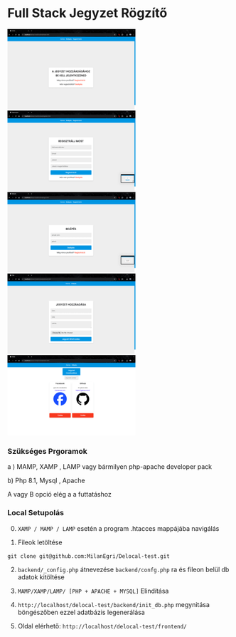 # Full Stack Jegyzet Rögzítő

![1](/mdImages/1.png)
![2](/mdImages/2.png)
![3](/mdImages/3.png)
![4](/mdImages/4.png)
![5](/mdImages/5.png)

### Szükséges Prgoramok

a ) MAMP, XAMP , LAMP vagy bármilyen php-apache developer pack

b) Php  8.1, Mysql , Apache

A vagy B opció elég a a futtatáshoz

### Local Setupolás

0. ```XAMP / MAMP / LAMP``` esetén a program .htacces mappájába navigálás

1. Fileok letöltése

```
git clone git@github.com:MilanEgri/Delocal-test.git
```

2. ```backend/_config.php``` átnevezése ```backend/confg.php``` ra
 és fileon belül db adatok kitöltése

3. ```MAMP/XAMP/LAMP/ [PHP + APACHE + MYSQL]``` Elindítása

4. ```http://localhost/delocal-test/backend/init_db.php``` megynitása böngészőben ezzel adatbázis legenerálása

5. Oldal elérhető: ```http://localhost/delocal-test/frontend/```
